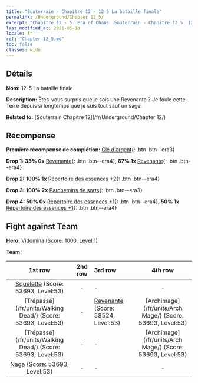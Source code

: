```yaml
---
title: "Souterrain - Chapitre 12 - 12-5 La bataille finale"
permalink: /Underground/Chapter 12_5/
excerpt: "Chapitre 12 - 5. Era of Chaos  Souterrain - Chapitre 12_5. 12-5 La bataille finale"
last_modified_at: 2021-05-18
locale: fr
ref: "Chapter 12_5.md"
toc: false
classes: wide
---
```


## Détails

 **Nom:** 12-5 La bataille finale

 **Description:** Êtes-vous surpris que je sois une Revenante ? Je foule cette Terre depuis si longtemps que je suis tout sauf un sage.

 **Related to:** [Souterrain Chapitre 12](/fr/Underground/Chapter 12/)

## Récompense

 **Première récompense de complétion:** [Clé d'argent](/ItemsFR/con_693/){: .btn .btn--era3}

 **Drop 1:** **33% 0x** [Revenante](/ItemsFR/unt_210/){: .btn .btn--era4}, **67% 1x** [Revenante](/ItemsFR/unt_210/){: .btn .btn--era4}

 **Drop 2:** **100% 1x** [Répertoire des essences +2](/ItemsFR/mat_53/){: .btn .btn--era4}

 **Drop 3:** **100% 2x** [Parchemins de sorts](/ItemsFR/con_694/){: .btn .btn--era3}

 **Drop 4:** **50% 0x** [Répertoire des essences +1](/ItemsFR/mat_46/){: .btn .btn--era4}, **50% 1x** [Répertoire des essences +1](/ItemsFR/mat_46/){: .btn .btn--era4}


## Fight against Team
 **Hero:** [Vidomina](/fr/heroes/Vidomina/) (Score: 1000, Level:1)

 **Team:**


  | 1st row | 2nd row | 3rd row | 4th row |
  |:----:|:----:|:----|:----:|
  | [Squelette](/fr/units/Skeleton/) (Score: 53693, Level:53)  | - | - | - |
  | [Trépassé](/fr/units/Walking Dead/) (Score: 53693, Level:53)  | - | [Revenante](/fr/units/Wight/) (Score: 58524, Level:53)  | [Archimage](/fr/units/Arch Mage/) (Score: 53693, Level:53)  |
  | [Trépassé](/fr/units/Walking Dead/) (Score: 53693, Level:53)  | - | - | [Archimage](/fr/units/Arch Mage/) (Score: 53693, Level:53)  |
  | [Naga](/fr/units/Naga/) (Score: 53693, Level:53)  | - | - | - |



